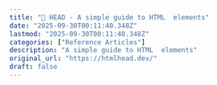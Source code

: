 ```yaml
---
title: "🤯 HEAD - A simple guide to HTML  elements"
date: "2025-09-30T00:11:40.348Z"
lastmod: "2025-09-30T00:11:40.348Z"
categories: ["Reference Articles"]
description: "A simple guide to HTML  elements"
original_url: "https://htmlhead.dev/"
draft: false
---
```

